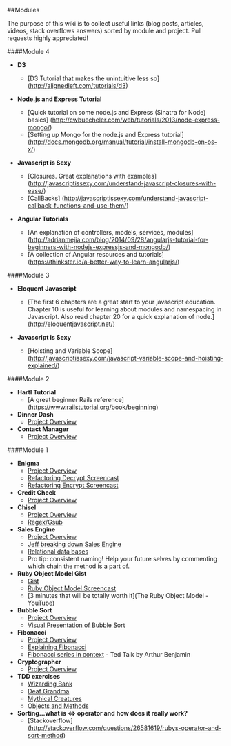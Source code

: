 ##Modules

The purpose of this wiki is to collect useful links (blog posts, articles, videos, stack overflows answers) sorted by
module and project. Pull requests highly appreciated!

####Module 4
* **D3**
  - [D3 Tutorial that makes the unintuitive less so] (http://alignedleft.com/tutorials/d3)

* **Node.js and Express Tutorial**
  - [Quick tutorial on some node.js and Express (Sinatra for Node) basics]  (http://cwbuecheler.com/web/tutorials/2013/node-express-mongo/)
  - [Setting up Mongo for the node.js and Express tutorial] (http://docs.mongodb.org/manual/tutorial/install-mongodb-on-os-x/)

* **Javascript is Sexy**
  - [Closures. Great explanations with examples] (http://javascriptissexy.com/understand-javascript-closures-with-ease/)
  - [CallBacks] (http://javascriptissexy.com/understand-javascript-callback-functions-and-use-them/)

* **Angular Tutorials**
  - [An explanation of controllers, models, services, modules] (http://adrianmejia.com/blog/2014/09/28/angularjs-tutorial-for-beginners-with-nodejs-expressjs-and-mongodb/)
  - [A collection of Angular resources and tutorials] (https://thinkster.io/a-better-way-to-learn-angularjs/)

####Module 3
* **Eloquent Javascript**
  - [The first 6 chapters are a great start to your javascript education. Chapter 10 is useful for learning about modules and namespacing in Javascript. Also read chapter 20 for a quick explanation of node.] (http://eloquentjavascript.net/)

* **Javascript is Sexy**
  - [Hoisting and Variable Scope] (http://javascriptissexy.com/javascript-variable-scope-and-hoisting-explained/)


####Module 2
* **Hartl Tutorial**
  - [A great beginner Rails reference] (https://www.railstutorial.org/book/beginning)
* **Dinner Dash**
  - [Project Overview](http://tutorials.jumpstartlab.com/projects/dinner_dash.html)
* **Contact Manager**
  - [Project Overview](http://tutorials.jumpstartlab.com/projects/contact_manager.html)


####Module 1
* **Enigma**
  - [Project Overview](https://github.com/turingschool/enigma)
  - [Refactoring Decrypt Screencast](https://s3.amazonaws.com/josh.cheek/screencasts/Enigma-decryption.mp4)
  - [Refactoring Encrypt Screencast](https://s3.amazonaws.com/josh.cheek/screencasts/Enigma-refactor-encryption-2.mp4)
* **Credit Check**
  - [Project Overview](https://github.com/turingschool/challenges/blob/master/credit_check.markdown)
* **Chisel**
  - [Project Overview](https://github.com/JumpstartLab/curriculum/blob/master/source/projects/chisel.markdown)
  - [Regex/Gsub](http://stackoverflow.com/questions/3699459/conditionally-strip-html-node-regexp-gsub)
* **Sales Engine**
  - [Project Overview](http://tutorials.jumpstartlab.com/projects/sales_engine.html)
  - [Jeff breaking down Sales Engine](https://vimeo.com/117419652)
  - [Relational data bases](https://www.youtube.com/watch?v=NvrpuBAMddw)
  - Pro tip: consistent naming! Help your future selves by commenting which chain the method is a part of.  
* **Ruby Object Model Gist**
  - [Gist](https://gist.github.com/JoshCheek/8ea9796b823e8fbbc019)
  - [Ruby Object Model Screencast](https://s3.amazonaws.com/josh.cheek/screencasts/object-model-bindings-locals-the-stack.mp4)
  - [3 minutes that will be totally worth it](The Ruby Object Model - YouTube)
* **Bubble Sort**
  - [Project Overview](https://github.com/turingschool/challenges/blob/master/bubble_sort.markdown)
  - [Visual Presentation of Bubble Sort](https://www.youtube.com/watch?v=lyZQPjUT5B4)
* **Fibonacci**
  - [Project Overview](https://github.com/turingschool/challenges/blob/master/fibber.markdown)
  - [Explaining Fibonacci](https://www.youtube.com/watch?v=HsoStYDLy20)
  - [Fibonacci series in context](https://www.youtube.com/watch?v=SjSHVDfXHQ4) - Ted Talk by Arthur Benjamin
* **Cryptographer**
  - [Project Overview](https://github.com/turingschool/challenges/blob/master/cryptographer.markdown)
* **TDD exercises**
  - [Wizarding Bank](https://github.com/turingschool/challenges/blob/master/wizarding_bank.markdown)
  - [Deaf Grandma](https://github.com/turingschool/challenges/blob/master/deaf_grandma.markdown)
  - [Mythical Creatures](https://github.com/turingschool/ruby-exercises/tree/master/mythical-creatures)
  - [Objects and Methods](https://github.com/turingschool/ruby-exercises/tree/master/objects-and-methods)
* **Sorting...what is <=> operator and how does it really work?**
  - [Stackoverflow] (http://stackoverflow.com/questions/26581619/rubys-operator-and-sort-method)
